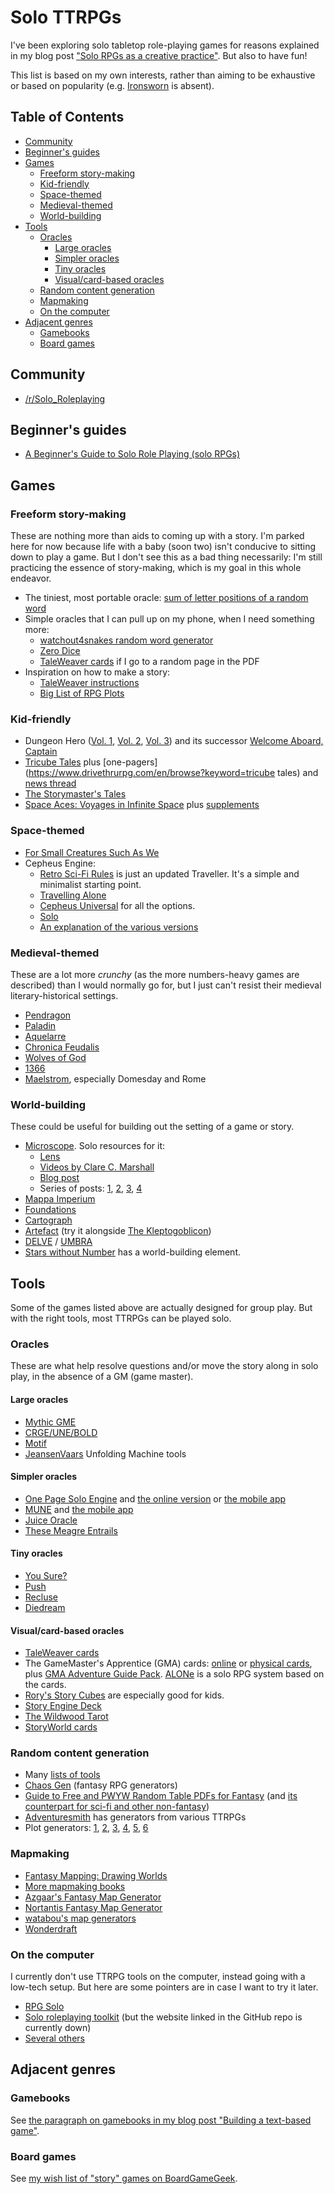 <!-- omit in toc -->
# Solo TTRPGs

I've been exploring solo tabletop role-playing games for reasons explained in my blog post ["Solo RPGs as a creative practice"](https://fpsvogel.com/posts/2023/solo-rpgs-creative-practice). But also to have fun!

This list is based on my own interests, rather than aiming to be exhaustive or based on popularity (e.g. [Ironsworn](https://www.ironswornrpg.com) is absent).

<!-- omit in toc -->
## Table of Contents
- [Community](#community)
- [Beginner's guides](#beginners-guides)
- [Games](#games)
  - [Freeform story-making](#freeform-story-making)
  - [Kid-friendly](#kid-friendly)
  - [Space-themed](#space-themed)
  - [Medieval-themed](#medieval-themed)
  - [World-building](#world-building)
- [Tools](#tools)
  - [Oracles](#oracles)
    - [Large oracles](#large-oracles)
    - [Simpler oracles](#simpler-oracles)
    - [Tiny oracles](#tiny-oracles)
    - [Visual/card-based oracles](#visualcard-based-oracles)
  - [Random content generation](#random-content-generation)
  - [Mapmaking](#mapmaking)
  - [On the computer](#on-the-computer)
- [Adjacent genres](#adjacent-genres)
  - [Gamebooks](#gamebooks)
  - [Board games](#board-games)

## Community

- [/r/Solo_Roleplaying](https://www.reddit.com/r/Solo_Roleplaying)

## Beginner's guides

- [A Beginner's Guide to Solo Role Playing (solo RPGs)](https://www.youtube.com/watch?v=iYHt1pdScK0)

## Games

### Freeform story-making

These are nothing more than aids to coming up with a story. I'm parked here for now because life with a baby (soon two) isn't conducive to sitting down to play a game. But I don't see this as a bad thing necessarily: I'm still practicing the essence of story-making, which is my goal in this whole endeavor.

- The tiniest, most portable oracle: [sum of letter positions of a random word](https://www.reddit.com/r/askmath/comments/18miau9/comment/ke4i7im/)
- Simple oracles that I can pull up on my phone, when I need something more:
  - [watchout4snakes random word generator](http://watchout4snakes.com/Random/RandomPhrase)
  - [Zero Dice](https://tangent-zero.com/zero_dice/zero_dice.htm)
  - [TaleWeaver cards](https://www.scribd.com/document/98415/TaleWeaver-Card-Deck) if I go to a random page in the PDF
- Inspiration on how to make a story:
  - [TaleWeaver instructions](https://www.scribd.com/document/98412/Tale-Weaver)
  - [Big List of RPG Plots](https://tvtropes.org/pmwiki/pmwiki.php/Literature/BigListOfRPGPlots)

### Kid-friendly

- Dungeon Hero ([Vol. 1](https://lonespelunker.itch.io/dungeon-hero), [Vol. 2](https://lonespelunker.itch.io/dungeon-hero-volume-2), [Vol. 3](https://lonespelunker.itch.io/dungeon-hero-volume-3-bump-in-the-night)) and its successor [Welcome Aboard, Captain](https://lonespelunker.itch.io/welcome-aboard-captain)
- [Tricube Tales](https://www.drivethrurpg.com/en/product/294202/tricube-tales) plus [one-pagers](https://www.drivethrurpg.com/en/browse?keyword=tricube tales) and [news thread](https://forum.rpg.net/index.php?threads/tricube-tales-the-one-page-rpg-collection.899696)
- [The Storymaster's Tales](https://www.storymasterstales.com)
- [Space Aces: Voyages in Infinite Space](https://www.etsy.com/listing/1646603705/space-aces-voyages-in-infinite-space) plus [supplements](https://p0rthos47.itch.io/)

### Space-themed

- [For Small Creatures Such As We](https://www.blackwellwriter.com/en-us/products/for-small-creatures-such-as-we)
- Cepheus Engine:
  - [Retro Sci-Fi Rules](https://www.drivethrurpg.com/en/product/456143/retro-sci-fi-rules) is just an updated Traveller. It's a simple and minimalist starting point.
  - [Travelling Alone](https://www.freelancetraveller.com/features/rules/alone.html)
  - [Cepheus Universal](https://www.drivethrurpg.com/en/product/469431/cepheus-universal) for all the options.
  - [Solo](https://www.drivethrurpg.com/en/product/207164/solo)
  - [An explanation of the various versions](https://www.reddit.com/r/rpg/comments/1efz4fg/comment/lfopl95/)

### Medieval-themed

These are a lot more *crunchy* (as the more numbers-heavy games are described) than I would normally go for, but I just can't resist their medieval literary-historical settings.

- [Pendragon](https://en.wikipedia.org/wiki/Pendragon_(role-playing_game))
- [Paladin](https://www.chaosium.com/paladin/)
- [Aquelarre](https://drivethrurpg.com/product/237059/Aquelarre)
- [Chronica Feudalis](https://chronicafeudalis.com/)
- [Wolves of God](https://drivethrurpg.com/product/308470/Wolves-of-God-Adventures-in-Dark-Ages-England)
- [1366](https://drivethrurpg.com/product/111240/1366-Second-Edition)
- [Maelstrom](https://drivethrurpg.com/publisher/667/arion-games/category/4422/maelstrom), especially Domesday and Rome

### World-building

These could be useful for building out the setting of a game or story.

- [Microscope](https://www.lamemage.com/microscope). Solo resources for it:
  - [Lens](https://docs.google.com/document/d/1isWrSPL417PN6eSCYQmxKnFxPXQUn9IjZW4W2xfToDc)
  - [Videos by Clare C. Marshall](https://www.youtube.com/watch?v=q4h9Yg1UWjY)
  - [Blog post](https://whyigame.wordpress.com/2018/01/14/solo-rp-microscope-rpg)
  - Series of posts: [1](https://web.archive.org/web/20170107021652/http://www.risusmonkey.com/2011/03/solo-gaming-on-long-flight.html), [2](https://web.archive.org/web/20160330173740/http://www.risusmonkey.com/2011/03/solo-gaming-in-flight-part-2-first-pass.html), [3](https://web.archive.org/web/20160330172817/http://www.risusmonkey.com/2011/03/solo-gaming-in-flight-part-3-making.html), [4](https://web.archive.org/web/20160330173127/http://www.risusmonkey.com/2011/03/solo-gaming-in-flight-part-4-making.html)
- [Mappa Imperium](https://nookrium.itch.io/mappa-imperium)
- [Foundations](https://leyline-press.itch.io/foundations-digital-edition-bundle)
- [Cartograph](https://the-ravensridge-press.itch.io/cartograph-atlas-edition)
- [Artefact](https://mouseholepress.itch.io/artefact) (try it alongside [The Kleptogoblicon](https://perchance.org/kleptogoblicon))
- [DELVE](https://www.blackwellwriter.com/en-us/products/delve-a-solo-map-drawing-game) / [UMBRA](https://www.blackwellwriter.com/en-us/products/umbra-a-game-of-final-frontiers)
- [Stars without Number](https://www.drivethrurpg.com/product/230009/Stars-Without-Number-Revised-Edition-Free-Version) has a world-building element.

## Tools

Some of the games listed above are actually designed for group play. But with the right tools, most TTRPGs can be played solo.

### Oracles

These are what help resolve questions and/or move the story along in solo play, in the absence of a GM (game master).

#### Large oracles

- [Mythic GME](https://www.drivethrurpg.com/product/422929/Mythic-Game-Master-Emulator-Second-Edition)
- [CRGE/UNE/BOLD](https://www.drivethrurpg.com/browse/pub/7251/Conjecture-Games)
- [Motif](https://www.drivethrurpg.com/browse/pub/7970/Thought-Punks/subcategory/22614_38729/Motif-Framework)
- [JeansenVaars](https://jeansenvaars.itch.io) Unfolding Machine tools

#### Simpler oracles

- [One Page Solo Engine](https://inflatablestudios.itch.io/one-page-solo-engine) and [the online version](https://inflatablestudios.itch.io/one-page-solo-engine-online) or [the mobile app](https://play.google.com/store/apps/details?id=dev.InflatableStudios.OnePageSoloEngine)
- [MUNE](https://forums.giantitp.com/showthread.php?567342-MUNE-a-GM-emulator) and [the mobile app](https://play.google.com/store/apps/details?id=com.toppinc.dnd.muneengine)
- [Juice Oracle](https://thunder9861.itch.io/juice-oracle)
- [These Meagre Entrails](https://mendercap.itch.io/these-meagre-entrails)

#### Tiny oracles

- [You Sure?](https://capacle.itch.io/you-sure)
- [Push](https://capacle.itch.io/push)
- [Recluse](https://gravenutterance.itch.io/recluse)
- [Diedream](https://alfredvalley.itch.io/diedream)

#### Visual/card-based oracles

- [TaleWeaver cards](https://www.scribd.com/document/98415/TaleWeaver-Card-Deck)
- The GameMaster's Apprentice (GMA) cards: [online]((https://jamesturneronline.net/game-masters-apprentice)) or [physical cards](https://www.drivethrurpg.com/product/125685/The-GameMasters-Apprentice-Base-Deck), plus [GMA Adventure Guide Pack](https://www.drivethrurpg.com/product/179835). [ALONe](https://www.drivethrurpg.com/product/168609) is a solo RPG system based on the cards.
- [Rory's Story Cubes](https://www.storycubes.com/en/) are especially good for kids.
- [Story Engine Deck](https://storyenginedeck.com)
- [The Wildwood Tarot](https://www.thewildwoodtarot.com)
- [StoryWorld cards](https://www.goodreads.com/series/68911-storyworld-create-a-story)

### Random content generation

- Many [lists of tools](https://www.reddit.com/r/rpg_generators/comments/142jvzk/30_days_of_rpg_generator_sites_full_list)
- [Chaos Gen](https://www.chaosgen.com/gen-tags/fantasy) (fantasy RPG generators)
- [Guide to Free and PWYW Random Table PDFs for Fantasy](https://www.randroll.com/guide-free-pdfs-fantasy) (and [its counterpart for sci-fi and other non-fantasy](https://www.randroll.com/guide-free-pdfs-futuristic/))
- [Adventuresmith](https://play.google.com/store/apps/details?id=org.steavesea.adventuresmith) has generators from various TTRPGs
- Plot generators: [1](https://www.herebetaverns.com/plot-hook-generator), [2](https://www.plot-generator.org.uk), [3](https://blog.reedsy.com/plot-generator/), [4](https://writingexercises.co.uk/plotgenerator.php), [5](https://donjon.bin.sh/fantasy/adventure/), [6](https://www.seventhsanctum.com/generate.php?Genname=storygen)

### Mapmaking

- [Fantasy Mapping: Drawing Worlds](https://fantasymapping.com/#FantasyMappingBook)
- [More mapmaking books](https://jaredblando.com/books)
- [Azgaar's Fantasy Map Generator](https://azgaar.github.io/Fantasy-Map-Generator)
- [Nortantis Fantasy Map Generator](https://jeheydorn.github.io/nortantis)
- [watabou's map generators](https://watabou.itch.io)
- [Wonderdraft](https://www.wonderdraft.net)

### On the computer

I currently don't use TTRPG tools on the computer, instead going with a low-tech setup. But here are some pointers are in case I want to try it later.

- [RPG Solo](https://www.rpgsolo.com/play.php)
- [Solo roleplaying toolkit](https://github.com/Tayruh/solo-roleplaying-toolkit) (but the website linked in the GitHub repo is currently down)
- [Several others](https://jvhouse.xyz/solo-rpg-setup/#playing-on-pc)

## Adjacent genres

### Gamebooks

See [the paragraph on gamebooks in my blog post "Building a text-based game"](https://fpsvogel.com/posts/2023/why-make-a-text-based-game#trying-out-the-sub-genres:~:text=You%20can%20even%20play%20choice%2Dbased%20IF%20in%20print.%20They%E2%80%99re%20called%20gamebooks).

### Board games

See [my wish list of "story" games on BoardGameGeek](https://boardgamegeek.com/collection/user/fpsvogel?sort=avgweight&sortdir=asc&searchstr=%23story&rankobjecttype=subtype&rankobjectid=1&columns=title%7Clastmodified%7Cavgrating%7Ccomment%7Cavgweight&searchfield=comment&geekranks=Board%20Game%20Rank&objecttype=thing&ff=1&subtype=boardgame).